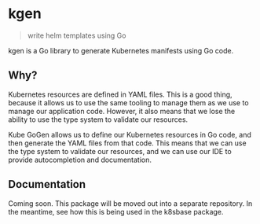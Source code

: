 # kgen

> write helm templates using Go

kgen is a Go library to generate Kubernetes manifests using Go code.

## Why?

Kubernetes resources are defined in YAML files. This is a good thing, because it allows us to use the same tooling to manage them as we use to manage our application code. However, it also means that we lose the ability to use the type system to validate our resources.

Kube GoGen allows us to define our Kubernetes resources in Go code, and then generate the YAML files from that code. This means that we can use the type system to validate our resources, and we can use our IDE to provide autocompletion and documentation.

## Documentation

Coming soon. This package will be moved out into a separate repository. In the meantime, see how this is being used in the k8sbase package.
